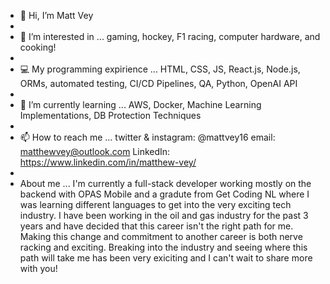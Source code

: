 - 👋 Hi, I’m Matt Vey  
-  
- 👀 I’m interested in ... gaming, hockey, F1 racing, computer hardware, and cooking! 
- 
- 💻 My programming expirience ... HTML, CSS, JS, React.js, Node.js, ORMs, automated testing, CI/CD Pipelines, QA, Python, OpenAI API  
-  
- 🌱 I’m currently learning ... AWS, Docker, Machine Learning Implementations, DB Protection Techniques 
- 
- 📫 How to reach me ... twitter & instagram: @mattvey16 email: matthewvey@outlook.com LinkedIn: https://www.linkedin.com/in/matthew-vey/
-  
- About me ... I'm currently a full-stack developer working mostly on the backend with OPAS Mobile and a gradute from Get Coding NL where I was learning different languages to get into the very exciting tech industry. I have been working in the oil and gas industry for the past 3 years and have decided that this career isn't the right path for me. Making this change and commitment to another career is both nerve racking and exciting. Breaking into the industry and seeing where this path will take me has been very exiciting and I can't wait to share more with you!
